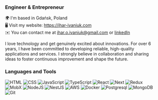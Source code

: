 ### Engineer & Entrepreneur  

🌍  I'm based in Gdańsk, Poland  
🖥️  Visit my website: https://ihar-ivaniuk.com  
✉️  You can contact me at ihar.o.ivaniuk@gmail.com or [linkedIn](https://www.linkedin.com/in/ihar-ivaniuk/)  

I love technology and get genuinely excited about innovations.
For over 6 years, I have been committed to developing reliable, high-quality applications and services. I strongly believe in collaboration and sharing ideas to foster continuous improvement and shape the future.

### Languages and Tools
  ![HTML](https://img.shields.io/badge/-HTML-090909?style=for-the-badge&logo=HTML5&logoColor=F16625&color=000000)
  ![CSS](https://img.shields.io/badge/-CSS-090909?style=for-the-badge&logo=CSS3&logoColor=2A65F0&color=000000)
  ![JavaScript](https://img.shields.io/badge/-JavaScript-090909?style=for-the-badge&logo=JavaScript&logoColor=E9D54D&color=000000)
  ![TypeScript](https://img.shields.io/badge/-TypeScript-090909?style=for-the-badge&logo=TypeScript&logoColor=017ACC&color=000000)
  ![React](https://img.shields.io/badge/-React-090909?style=for-the-badge&logo=React&logoColor=00D8FF&color=000000)
  ![Next](https://img.shields.io/badge/-Next-090909?style=for-the-badge&logo=Next.js&logoColor=fff&color=000000)
  ![Redux](https://img.shields.io/badge/-Redux-090909?style=for-the-badge&logo=Redux&logoColor=9371CB&color=000000)
  ![MobX](https://img.shields.io/badge/-MobX-090909?style=for-the-badge&logo=MobX&logoColor=#df5d10&color=000000)
  ![NodeJS](https://img.shields.io/badge/-Node-090909?style=for-the-badge&logo=Node.js&logoColor=6BBF47&color=000000)
  ![NestJS](https://img.shields.io/badge/-Nest-090909?style=for-the-badge&logo=NestJs&logoColor=e0234e&color=000000)
  ![AWS](https://img.shields.io/badge/-AWS-090909?style=for-the-badge&logo=amazon-aws&logoColor=ff9901&color=000000)
  ![Docker](https://img.shields.io/badge/-Docker-090909?style=for-the-badge&logo=docker&logoColor=00D8FF&color=000000)
  ![Postgresql](https://img.shields.io/badge/-Postgres-090909?style=for-the-badge&logo=postgresql&logoColor=90ccf6&color=000000)
  ![MongoDB](https://img.shields.io/badge/-Mongo-090909?style=for-the-badge&logo=MongoDB&logoColor=4EB03F&color=000000)
  ![Git](https://img.shields.io/badge/-Git-090909?style=for-the-badge&logo=Git&logoColor=F16625&color=000000)

